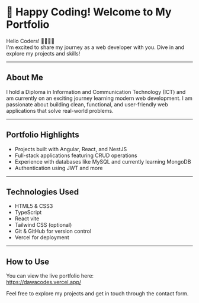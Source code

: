 # 👋 Happy Coding! Welcome to My Portfolio

Hello Coders! 👨‍💻👩‍💻  
I'm excited to share my journey as a web developer with you. Dive in and explore my projects and skills!

---

## About Me

I hold a Diploma in Information and Communication Technology (ICT) and am currently on an exciting journey learning modern web development. I am passionate about building clean, functional, and user-friendly web applications that solve real-world problems.

---

## Portfolio Highlights

- Projects built with Angular, React, and NestJS  
- Full-stack applications featuring CRUD operations  
- Experience with databases like MySQL and currently learning MongoDB  
- Authentication using JWT and more  

---

## Technologies Used

- HTML5 & CSS3
-  TypeScript  
- React vite 
- Tailwind CSS (optional)  
- Git & GitHub for version control  
- Vercel for deployment  

---

## How to Use

You can view the live portfolio here:  
https://dawacodes.vercel.app/

Feel free to explore my projects and get in touch through the contact form.

